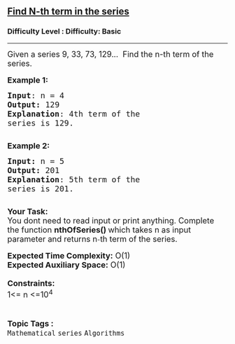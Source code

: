 <h2><a href="https://www.geeksforgeeks.org/problems/find-n-th-term-in-the-series3926/1?page=3&difficulty=School,Basic&status=unsolved&sortBy=submissions">Find N-th term in the series</a></h2><h3>Difficulty Level : Difficulty: Basic</h3><hr><div class="problems_problem_content__Xm_eO"><p><span style="font-size:18px">Given a series 9, 33, 73, 129...&nbsp; Find the n-th term of the series.</span><br>
<br>
<span style="font-size:18px"><strong>Example 1:</strong></span></p>

<pre><span style="font-size:18px"><strong>Input</strong>: n = 4
<strong>Output: </strong>129
<strong>Explanation</strong>: 4th term of the 
series is 129.
</span></pre>

<p><br>
<span style="font-size:18px"><strong>Example 2:</strong></span></p>

<pre><span style="font-size:18px"><strong>Input: </strong>n = 5
<strong>Output:&nbsp;</strong>201
<strong>Explanation</strong>: 5th term of the
series is 201.
</span></pre>

<p><br>
<span style="font-size:18px"><strong>Your Task:&nbsp;&nbsp;</strong><br>
You dont need to read input or print anything. Complete the function <strong>nthOfSeries()&nbsp;</strong>which takes n&nbsp;as input parameter and returns n</span>-<span style="font-size:18px">th term&nbsp;of the series.</span><br>
<br>
<span style="font-size:18px"><strong>Expected Time Complexity:</strong> O(1)<br>
<strong>Expected Auxiliary Space:</strong> O(1)<br>
<br>
<strong>Constraints:</strong><br>
1&lt;= n&nbsp;&lt;=10<sup>4</sup></span></p>
</div><br><p><span style=font-size:18px><strong>Topic Tags : </strong><br><code>Mathematical</code>&nbsp;<code>series</code>&nbsp;<code>Algorithms</code>&nbsp;